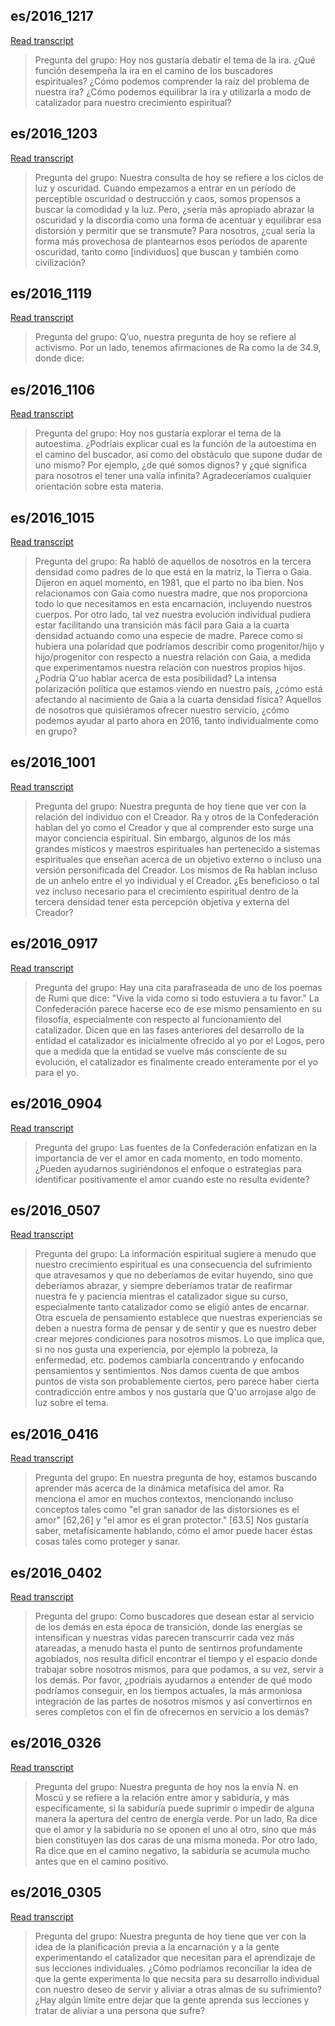## es/2016_1217


[Read transcript](es/2016/2016_1217)

> Pregunta del grupo: Hoy nos gustaría debatir el tema de la ira. ¿Qué función  desempeña la ira en el camino de los buscadores espirituales? ¿Cómo podemos comprender la raíz del problema de nuestra ira? ¿Cómo podemos equilibrar la ira y utilizarla a modo de catalizador para nuestro crecimiento espiritual?

[<i class="fas fa-file-pdf"></i>](http://llresearch.org/transcripts/issues/2016_spanish/2016_1217.aspx) [<i class="fas fa-external-link-alt"></i>](http://llresearch.org/transcripts/issues/2016_spanish/2016_1217.aspx)
 

## es/2016_1203


[Read transcript](es/2016/2016_1203)

> Pregunta del grupo: Nuestra consulta de hoy se refiere a los ciclos de luz y oscuridad. Cuando empezamos a entrar en un período de perceptible oscuridad o destrucción y caos, somos propensos a buscar la comodidad y la luz. Pero, ¿sería más apropiado abrazar la oscuridad y la discordia como una forma de acentuar y equilibrar esa distorsión y permitir que se transmute? Para nosotros, ¿cual sería la forma más provechosa de plantearnos esos períodos de aparente oscuridad, tanto como [individuos] que buscan y también como civilización?

[<i class="fas fa-file-pdf"></i>](http://llresearch.org/transcripts/issues/2016_spanish/2016_1203.aspx) [<i class="fas fa-external-link-alt"></i>](http://llresearch.org/transcripts/issues/2016_spanish/2016_1203.aspx)
 

## es/2016_1119


[Read transcript](es/2016/2016_1119)

> Pregunta del grupo: Q’uo, nuestra pregunta de hoy se refiere al activismo. Por un lado, tenemos afirmaciones de Ra como la de 34.9, donde dice:

[<i class="fas fa-file-pdf"></i>](http://llresearch.org/transcripts/issues/2016_spanish/2016_1119.aspx) [<i class="fas fa-external-link-alt"></i>](http://llresearch.org/transcripts/issues/2016_spanish/2016_1119.aspx)
 

## es/2016_1106


[Read transcript](es/2016/2016_1106)

> Pregunta del grupo:  Hoy nos gustaría explorar el tema de la autoestima. ¿Podríais explicar cual es la función de la autoestima en el camino del buscador, así como del obstáculo que supone dudar de uno mismo? Por ejemplo, ¿de qué somos dignos? y ¿qué significa para nosotros el tener una valía infinita? Agradeceríamos cualquier orientación sobre esta materia.

[<i class="fas fa-file-pdf"></i>](http://llresearch.org/transcripts/issues/2016_spanish/2016_1106.aspx) [<i class="fas fa-external-link-alt"></i>](http://llresearch.org/transcripts/issues/2016_spanish/2016_1106.aspx)
 

## es/2016_1015


[Read transcript](es/2016/2016_1015)

> Pregunta del grupo:  Ra habló de aquellos de nosotros en la tercera densidad como padres de lo que está en la matriz, la Tierra o Gaia. Dijeron en aquel momento, en 1981, que el parto no iba bien. Nos relacionamos con Gaia como nuestra madre, que nos proporciona todo lo que necesitamos en esta encarnación, incluyendo nuestros cuerpos. Por otro lado, tal vez nuestra evolución individual pudiera estar facilitando una transición más fácil para Gaia a la cuarta densidad actuando como una especie de madre. Parece como si hubiera una polaridad que podríamos describir como progenitor/hijo y hijo/progenitor con respecto a nuestra relación con Gaia, a medida que experimentamos nuestra relación con nuestros propios hijos. ¿Podría Q'uo hablar acerca de esta posibilidad? La intensa polarización política que estamos viendo en nuestro país, ¿cómo está afectando al nacimiento de Gaia a la cuarta densidad física? Aquellos de nosotros que quisiéramos ofrecer nuestro servicio, ¿cómo podemos ayudar al parto ahora en 2016, tanto individualmente como en grupo?

[<i class="fas fa-file-pdf"></i>](http://llresearch.org/transcripts/issues/2016_spanish/2016_1015.aspx) [<i class="fas fa-external-link-alt"></i>](http://llresearch.org/transcripts/issues/2016_spanish/2016_1015.aspx)
 

## es/2016_1001


[Read transcript](es/2016/2016_1001)

> Pregunta del grupo:  Nuestra pregunta de hoy tiene que ver con la relación del individuo con el Creador. Ra y otros de la Confederación hablan del yo como el Creador y que al comprender esto surge una mayor conciencia espiritual. Sin embargo, algunos de los más grandes místicos y maestros espirituales han pertenecido a sistemas espirituales que enseñan acerca de  un objetivo externo o incluso una versión personificada del Creador. Los mismos de Ra hablan incluso de un anhelo entre el yo individual y el Creador. ¿Es beneficioso o tal vez incluso necesario para el crecimiento espiritual dentro de la tercera densidad tener esta percepción objetiva y externa del Creador?

[<i class="fas fa-file-pdf"></i>](http://llresearch.org/transcripts/issues/2016_spanish/2016_1001.aspx) [<i class="fas fa-external-link-alt"></i>](http://llresearch.org/transcripts/issues/2016_spanish/2016_1001.aspx)
 

## es/2016_0917


[Read transcript](es/2016/2016_0917)

> Pregunta del grupo:  Hay una cita parafraseada de uno de los poemas de Rumi que dice: "Vive la vida como si todo estuviera a tu favor." La Confederación parece hacerse eco de ese mismo pensamiento en su filosofía, especialmente con respecto al funcionamiento del catalizador. Dicen que en las fases anteriores del desarrollo de la entidad el catalizador es inicialmente ofrecido al yo por el Logos, pero que a medida que la entidad se vuelve más consciente de su evolución, el catalizador es finalmente creado enteramente por el yo para el yo.

[<i class="fas fa-file-pdf"></i>](http://llresearch.org/transcripts/issues/2016_spanish/2016_0917.aspx) [<i class="fas fa-external-link-alt"></i>](http://llresearch.org/transcripts/issues/2016_spanish/2016_0917.aspx)
 

## es/2016_0904


[Read transcript](es/2016/2016_0904)

> Pregunta del grupo:  Las fuentes de la Confederación enfatizan en la importancia de ver el amor en cada momento, en todo momento. ¿Pueden ayudarnos sugiriéndonos el enfoque o estrategias para identificar positivamente el amor cuando este no resulta evidente?

[<i class="fas fa-file-pdf"></i>](http://llresearch.org/transcripts/issues/2016_spanish/2016_0904.aspx) [<i class="fas fa-external-link-alt"></i>](http://llresearch.org/transcripts/issues/2016_spanish/2016_0904.aspx)
 

## es/2016_0507


[Read transcript](es/2016/2016_0507)

> Pregunta del grupo:  La información espiritual sugiere a menudo que nuestro crecimiento espiritual es una consecuencia del sufrimiento que atravesamos y que no deberíamos de evitar huyendo, sino que deberíamos abrazar, y siempre deberíamos tratar de reafirmar nuestra fe y paciencia mientras el catalizador sigue su curso, especialmente tanto catalizador como se eligió antes de encarnar. Otra escuela de pensamiento establece que nuestras experiencias se deben a nuestra forma de pensar y de sentir y que es nuestro deber crear mejores condiciones para nosotros mismos. Lo que implica que, si no nos gusta una experiencia, por ejemplo la pobreza, la enfermedad, etc. podemos cambiarla concentrando y enfocando pensamientos y sentimientos. Nos damos cuenta de que ambos puntos de vista son probablemente ciertos, pero parece haber cierta contradicción entre ambos y nos gustaría que Q'uo arrojase algo de luz sobre el tema.

[<i class="fas fa-file-pdf"></i>](http://llresearch.org/transcripts/issues/2016_spanish/2016_0507.aspx) [<i class="fas fa-external-link-alt"></i>](http://llresearch.org/transcripts/issues/2016_spanish/2016_0507.aspx)
 

## es/2016_0416


[Read transcript](es/2016/2016_0416)

> Pregunta del grupo:  En nuestra pregunta de hoy, estamos buscando aprender más acerca de la dinámica metafísica del amor. Ra menciona el amor en muchos contextos, mencionando incluso conceptos tales como "el gran sanador de las distorsiones es el amor" [62,26] y "el amor es el gran protector." [63.5] Nos gustaría saber, metafísicamente hablando, cómo el amor puede hacer éstas cosas tales como proteger y sanar.

[<i class="fas fa-file-pdf"></i>](http://llresearch.org/transcripts/issues/2016_spanish/2016_0416.aspx) [<i class="fas fa-external-link-alt"></i>](http://llresearch.org/transcripts/issues/2016_spanish/2016_0416.aspx)
 

## es/2016_0402


[Read transcript](es/2016/2016_0402)

> Pregunta del grupo:  Como buscadores que desean estar al servicio de los demás en esta época de transición, donde las energías se intensifican y nuestras vidas parecen transcurrir cada vez más atareadas, a menudo hasta el punto de sentirnos profundamente agobiados, nos resulta difícil encontrar el tiempo y el espacio donde trabajar sobre nosotros mismos, para que podamos, a su vez, servir a los demás. Por favor, ¿podríais ayudarnos a entender de qué modo podríamos conseguir, en los tiempos actuales, la más armoniosa integración de las partes de nosotros mismos y así convertirnos en seres completos con el fin de ofrecernos en servicio a los demás?

[<i class="fas fa-file-pdf"></i>](http://llresearch.org/transcripts/issues/2016_spanish/2016_0402.aspx) [<i class="fas fa-external-link-alt"></i>](http://llresearch.org/transcripts/issues/2016_spanish/2016_0402.aspx)
 

## es/2016_0326


[Read transcript](es/2016/2016_0326)

> Pregunta del grupo:  Nuestra pregunta de hoy nos la envía N. en Moscú y se refiere a la relación entre amor y sabiduría, y más específicamente, si la sabiduría puede suprimir o impedir de alguna manera la apertura del centro de energía verde. Por un lado, Ra dice que el amor y la sabiduría no se oponen el uno al otro, sino que más bien constituyen las dos caras de una misma moneda. Por otro lado, Ra dice que en el camino negativo, la sabiduría se acumula mucho antes que en el camino positivo.

[<i class="fas fa-file-pdf"></i>](http://llresearch.org/transcripts/issues/2016_spanish/2016_0326.aspx) [<i class="fas fa-external-link-alt"></i>](http://llresearch.org/transcripts/issues/2016_spanish/2016_0326.aspx)
 

## es/2016_0305


[Read transcript](es/2016/2016_0305)

> Pregunta del grupo:  Nuestra pregunta de hoy tiene que ver con la idea de la planificación previa a la encarnación y a la gente experimentando el catalizador que necesitan para el aprendizaje de sus lecciones individuales. ¿Cómo podríamos reconciliar la idea de que la gente experimenta lo que necsita para su desarrollo  individual con nuestro deseo de servir y aliviar a otras almas de su sufrimiento? ¿Hay algún límite entre dejar que la gente aprenda sus lecciones y tratar de aliviar a una persona que sufre?

[<i class="fas fa-file-pdf"></i>](http://llresearch.org/transcripts/issues/2016_spanish/2016_0305.aspx) [<i class="fas fa-external-link-alt"></i>](http://llresearch.org/transcripts/issues/2016_spanish/2016_0305.aspx)
 